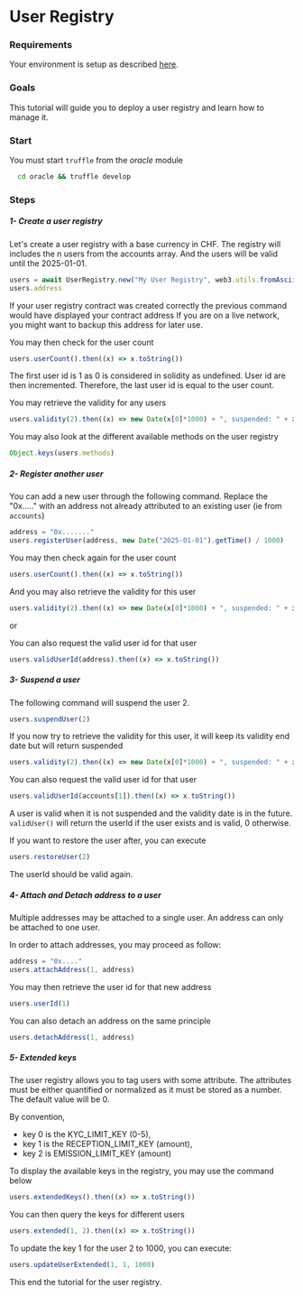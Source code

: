
# User Registry

### Requirements

Your environment is setup as described [here](./Tutorials.md#requirements).

### Goals

This tutorial will guide you to deploy a user registry and learn how to manage it.

### Start

You must start `truffle` from the *oracle* module
```bash
  cd oracle && truffle develop
```

### Steps

##### 1- Create a user registry

Let's create a user registry with a base currency in CHF.
The registry will includes the n users from the accounts array.
And the users will be valid until the 2025-01-01.

```javascript
users = await UserRegistry.new("My User Registry", web3.utils.fromAscii("CHF"), accounts, new Date("2025-01-01").getTime() / 1000)
users.address
```

If your user registry contract was created correctly the previous command would have displayed your contract address
If you are on a live network, you might want to backup this address for later use.

You may then check for the user count
```javascript
users.userCount().then((x) => x.toString())
```

The first user id is 1 as 0 is considered in solidity as undefined.
User id are then incremented. Therefore, the last user id is equal to the user count.

You may retrieve the validity for any users
```javascript
users.validity(2).then((x) => new Date(x[0]*1000) + ", suspended: " + x[1])
```

You may also look at the different available methods on the user registry
```javascript
Object.keys(users.methods)
```

##### 2- Register another user

You can add a new user through the following command. Replace the "0x....." with an address not already attributed to an existing user (ie from ```accounts```)
```javascript
address = "0x......."
users.registerUser(address, new Date("2025-01-01").getTime() / 1000)
```

You may then check again for the user count
```javascript
users.userCount().then((x) => x.toString())
```

And you may also retrieve the validity for this user
```javascript
users.validity(2).then((x) => new Date(x[0]*1000) + ", suspended: " + x[1])
```

or 

You can also request the valid user id for that user
```javascript
users.validUserId(address).then((x) => x.toString())
```

##### 3- Suspend a user

The following command will suspend the user 2.
```javascript
users.suspendUser(2)
```
If you now try to retrieve the validity for this user, it will keep its validity end date but will return suspended
```javascript
users.validity(2).then((x) => new Date(x[0]*1000) + ", suspended: " + x[1])
```

You can also request the valid user id for that user
```javascript
users.validUserId(accounts[1]).then((x) => x.toString())
```
A user is valid when it is not suspended and the validity date is in the future.
`validUser()` will return the userId if the user exists and is valid, 0 otherwise.

If you want to restore the user after, you can execute
```javascript
users.restoreUser(2)
```

The userId should be valid again.

##### 4- Attach and Detach address to a user

Multiple addresses may be attached to a single user.
An address can only be attached to one user.

In order to attach addresses, you may proceed as follow:
```javascript
address = "0x...."
users.attachAddress(1, address)
```

You may then retrieve the user id for that new address
```javascript
users.userId(1)
```

You can also detach an address on the same principle
```javascript
users.detachAddress(1, address)
```

##### 5- Extended keys

The user registry allows you to tag users with some attribute.
The attributes must be either quantified or normalized as it must be stored as a number.
The default value will be 0.

By convention,
- key 0 is the KYC_LIMIT_KEY (0-5),
- key 1 is the RECEPTION_LIMIT_KEY (amount),
- key 2 is EMISSION_LIMIT_KEY (amount)

To display the available keys in the registry, you may use the command below
```javascript
users.extendedKeys().then((x) => x.toString())
```

You can then query the keys for different users
```javascript
users.extended(1, 2).then((x) => x.toString())
```

To update the key 1 for the user 2 to 1000, you can execute:
```javascript
users.updateUserExtended(1, 1, 1000)
```

This end the tutorial for the user registry.
